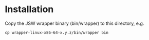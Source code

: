 Installation
============
Copy the JSW wrapper binary (bin/wrapper) to this directory, e.g.

    cp wrapper-linux-x86-64-x.y.z/bin/wrapper bin
